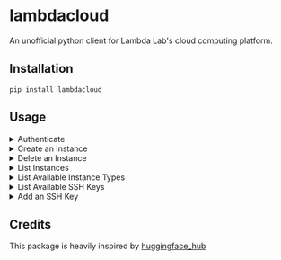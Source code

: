 # lambdacloud

An unofficial python client for Lambda Lab's cloud computing platform.

## Installation

```
pip install lambdacloud
```

## Usage

<details>
<summary>Authenticate</summary>

```python
from lambdacloud import login

login(token="<your token>")
```
</details>

<details>
<summary>Create an Instance</summary>

See [here](#list-available-instance-types) for a list of available instance types. Also, see [here](#list-available-ssh-keys) for a list of available ssh keys.

```python
from lambdacloud import create_instance

instance_id = create_instance("gpu_1x_a10", ssh_key_names="my-ssh-key")
print(instance_id)
"""
["<instance id>"]
"""
```
</details>

<details>
<summary>Delete an Instance</summary>

```python
from lambdacloud import delete_instance

delete_instance("<instance id>")
```

</details>

<details>
<summary>List Instances</summary>

```python
from lambdacloud import list_instances

instances = list_instances()
print(instances)
```

</details>

<details>
<summary>List Available Instance Types</summary>

```python
from lambdacloud import list_instance_types

instance_types = list_instance_types()
for instance_type in instance_types:
    print(instance_type)
"""
InstanceType(name=gpu_8x_a100_80gb_sxm4, price_cents_per_hour=1200, description=8x A100 (80 GB SXM4))
InstanceType(name=gpu_1x_a10, price_cents_per_hour=60, description=1x A10 (24 GB PCIe))
InstanceType(name=gpu_1x_a100_sxm4, price_cents_per_hour=110, description=1x A100 (40 GB SXM4))
InstanceType(name=gpu_8x_a100, price_cents_per_hour=880, description=8x A100 (40 GB SXM4))
InstanceType(name=gpu_8x_v100, price_cents_per_hour=440, description=8x Tesla V100 (16 GB))
"""

# To show all instance types, even if they are not available to create
instance_types = list_instance_types(show_all=True)
```

</details>

<details>
<summary>List Available SSH Keys</summary>

```python
from lambdacloud import list_ssh_keys

ssh_keys = list_ssh_keys()
for ssh_key in ssh_keys:
    print(ssh_key)

"""
SshKey(name=my-ssh-key)
"""
```

</details>

<details>
<summary>Add an SSH Key</summary>

```python
from lambdacloud import add_ssh_key

add_ssh_key("my-ssh-key", "<public key>")
```

#### Add an SSH Key from a File

```python
from lambdacloud import add_ssh_key_from_file

add_ssh_key_from_file("my-ssh-key", "<path to public key file>")
```

</details>

## Credits

This package is heavily inspired by [huggingface_hub](https://github.com/huggingface/huggingface_hub)
